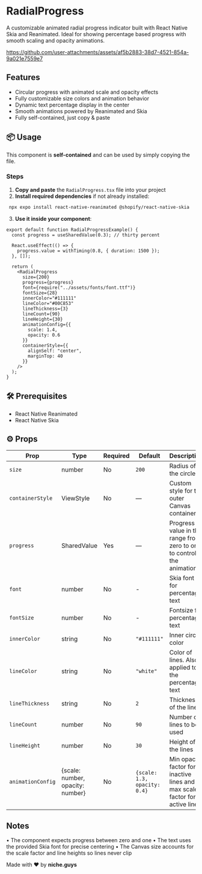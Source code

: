 # RadialProgress

A customizable animated radial progress indicator built with React Native Skia and Reanimated.
Ideal for showing percentage based progress with smooth scaling and opacity animations.

https://github.com/user-attachments/assets/af5b2883-38d7-4521-854a-9a021e7559e7

## Features

- Circular progress with animated scale and opacity effects
- Fully customizable size colors and animation behavior
- Dynamic text percentage display in the center
- Smooth animations powered by Reanimated and Skia
- Fully self-contained, just copy & paste  

## 📦 Usage

This component is **self-contained** and can be used by simply copying the file.

### Steps

1. **Copy and paste** the `RadialProgress.tsx` file into your project  
2. **Install required dependencies** if not already installed:

  ```bash
   npx expo install react-native-reanimated @shopify/react-native-skia
  ```

3. **Use it inside your component**:

  ```tsx
  export default function RadialProgressExample() {
    const progress = useSharedValue(0.3); // thirty percent

    React.useEffect(() => {
      progress.value = withTiming(0.8, { duration: 1500 });
    }, []);

    return (
      <RadialProgress
        size={200}
        progress={progress}
        font={require("../assets/fonts/font.ttf")}
        fontSize={28}
        innerColor="#111111"
        lineColor="#00C853"
        lineThickness={3}
        lineCount={90}
        lineHeight={30}
        animationConfig={{
          scale: 1.4,
          opacity: 0.6
        }}
        containerStyle={{
          alignSelf: "center",
          marginTop: 40
        }}
      />
    );
  }
  ```

## 🛠 Prerequisites

- React Native Reanimated  
- React Native Skia 

## ⚙️ Props

| Prop           | Type     | Required | Default                          | Description                                                              |
|----------------|----------|----------|----------------------------------|--------------------------------------------------------------------------|
| `size`         | number   | No       | `200`                            | Radius of the circle                                                     |
| `containerStyle`| ViewStyle | No     | —                                | Custom style for the outer Canvas container                              |
| `progress`     | SharedValue<number> | Yes    | —                       | Progress value in the range from zero to one to control the animation                              |
| `font`         | number   | No       | -                                | Skia font for percentage text                                   |
| `fontSize`     | number   | No       | -                                | Fontsize for percentage text                               |
| `innerColor`   | string   | No       | `"#111111"`                      | Inner circle color                                                 |
| `lineColor`    | string   | No       | `"white"`                        | Color of lines. Also applied to the percentage text|
| `lineThickness`| string   | No       | `2`                              | Thickness of the lines|
| `lineCount`| number   | No       | `90`                                 | Number of lines to be used|
| `lineHeight`| number   | No       | `30`                                | Height of the lines|
| `animationConfig`| {scale: number, opacity: number}   | No       | `{scale: 1.3, opacity: 0.4}`   | Min opacity factor for inactive lines and max scale factor for active lines|

## Notes

• The component expects progress between zero and one
• The text uses the provided Skia font for precise centering
• The Canvas size accounts for the scale factor and line heights so lines never clip

Made with ❤️ by **niche.guys**
